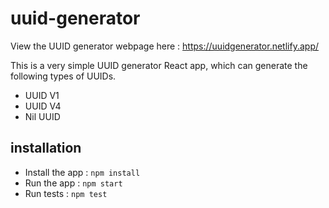 # uuid-generator

View the UUID generator webpage here : https://uuidgenerator.netlify.app/ 

This is a very simple UUID generator React app, which can generate the following types of UUIDs.  
 * UUID V1 
 * UUID V4 
 * Nil UUID

## installation

* Install the app : `npm install`
* Run the app : `npm start`
* Run  tests : `npm test`